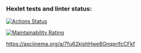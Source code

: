 ### Hexlet tests and linter status:
[![Actions Status](https://github.com/Nikita5343/python-project-50/actions/workflows/hexlet-check.yml/badge.svg)](https://github.com/Nikita5343/python-project-50/actions)

[![Maintainability Rating](https://sonarcloud.io/api/project_badges/measure?project=Nikita5343_python-project-50&metric=sqale_rating)](https://sonarcloud.io/summary/new_code?id=Nikita5343_python-project-50)


https://asciinema.org/a/7fu62kjshHwe8GnqprifcCFkf